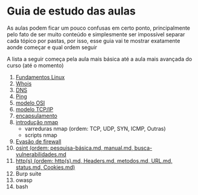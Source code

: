 # Guia de estudo das aulas

As aulas podem ficar um pouco confusas em certo ponto, principalmente pelo fato de ser muito conteúdo e simplesmente ser impossível separar cada tópico por pastas, por isso, esse guia vai te mostrar exatamente aonde começar e qual ordem seguir

A lista a seguir começa pela aula mais básica até a aula mais avançada do curso (até o momento)

1. [Fundamentos Linux](aulas/linux/fundamentos/)
2. [Whois](aulas/network/ferramentas/whois.md) 
3. [DNS](aulas/network/ferramentas/DNS.md) 
4. [Ping](aulas/network/ferramentas/ping.md)
5. [modelo OSI](aulas/network/modelo-osi.md)
6. [modelo TCP/IP](aulas/network/modeloTCPIP.md)
7. [encapsulamento](aulas/network/encapsulamento.md)
8. [introdução nmap](aulas/network/ferramentas/nmap/nmap.md)
	* varreduras nmap (ordem: TCP, UDP, SYN, ICMP, Outras)
	* scripts nmap
9. [Evasão de firewall](aulas/network/ferramentas/nmap/firewall-evasion.md)
10. [osint (ordem: pesquisa-básica.md, manual.md, busca-vulnerabilidades.md](aulas/geral/pesquisa)
11. [http(s) (ordem: http(s).md, Headers.md, metodos.md, URL.md, status.md, Cookies.md)](aulas/hacking/web-hacking)
12. Burp suite
13. owasp
14. bash